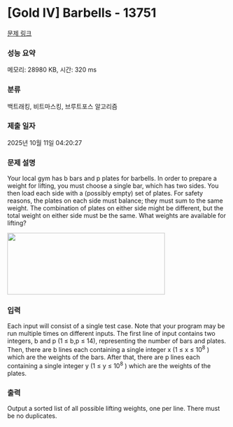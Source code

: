 # [Gold IV] Barbells - 13751 

[문제 링크](https://www.acmicpc.net/problem/13751) 

### 성능 요약

메모리: 28980 KB, 시간: 320 ms

### 분류

백트래킹, 비트마스킹, 브루트포스 알고리즘

### 제출 일자

2025년 10월 11일 04:20:27

### 문제 설명

<p>Your local gym has b bars and p plates for barbells. In order to prepare a weight for lifting, you must choose a single bar, which has two sides. You then load each side with a (possibly empty) set of plates. For safety reasons, the plates on each side must balance; they must sum to the same weight. The combination of plates on either side might be different, but the total weight on either side must be the same. What weights are available for lifting?</p>

<p><img alt="" src="https://onlinejudgeimages.s3.amazonaws.com/problem/13751/%EC%8A%A4%ED%81%AC%EB%A6%B0%EC%83%B7%202016-11-19%20%EC%98%A4%EC%A0%84%202.13.57.png" style="height:141px; width:360px"></p>

### 입력 

 <p>Each input will consist of a single test case. Note that your program may be run multiple times on different inputs. The first line of input contains two integers, b and p (1 ≤ b,p ≤ 14), representing the number of bars and plates. Then, there are b lines each containing a single integer x (1 ≤ x ≤ 10<sup>8</sup> ) which are the weights of the bars. After that, there are p lines each containing a single integer y (1 ≤ y ≤ 10<sup>8</sup> ) which are the weights of the plates. </p>

### 출력 

 <p>Output a sorted list of all possible lifting weights, one per line. There must be no duplicates.</p>

